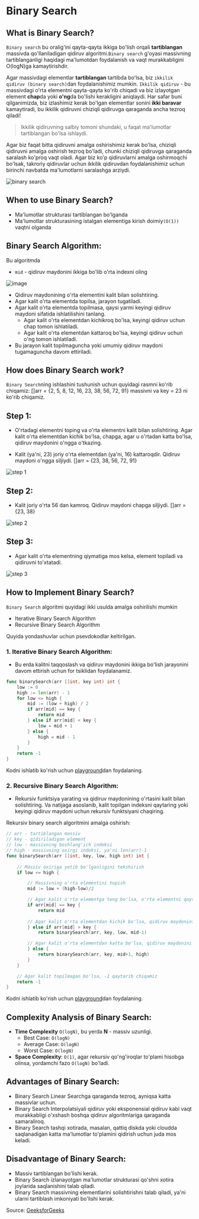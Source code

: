 # Binary Search

## What is Binary Search?
`Binary search` bu oralig'ini qayta-qayta ikkiga bo'lish orqali **tartiblangan** massivda qo'llaniladigan qidiruv algoritmi.`Binary search` g'oyasi massivning tartiblanganligi haqidagi ma'lumotdan foydalanish va vaqt murakkabligini O(logN)ga kamaytirishdir.

Agar massivdagi elementlar **tartiblangan** tartibda boʻlsa, biz `ikkilik qidiruv (binary search)`dan foydalanishimiz mumkin. `Ikkilik qidiruv` - bu massivdagi o'rta elementni qayta-qayta ko'rib chiqadi va biz izlayotgan element **chap**da yoki **o'ng**da bo'lishi kerakligini aniqlaydi. Har safar buni qilganimizda, biz izlashimiz kerak bo'lgan elementlar sonini **ikki baravar** kamaytiradi, bu ikkilik qidiruvni chiziqli qidiruvga qaraganda ancha tezroq qiladi!

> Ikkilik qidiruvning salbiy tomoni shundaki, u faqat ma'lumotlar tartiblangan bo'lsa ishlaydi. 

Agar biz faqat bitta qidiruvni amalga oshirishimiz kerak bo'lsa, chiziqli qidiruvni amalga oshirish tezroq bo'ladi, chunki chiziqli qidiruvga qaraganda saralash ko'proq vaqt oladi. Agar biz ko'p qidiruvlarni amalga oshirmoqchi bo'lsak, takroriy qidiruvlar uchun ikkilik qidiruvdan foydalanishimiz uchun birinchi navbatda ma'lumotlarni saralashga arziydi.

![binary search](https://media.geeksforgeeks.org/wp-content/uploads/20220309171621/BinarySearch.png)

## When to use Binary Search?
* Ma'lumotlar strukturasi tartiblangan bo'lganda
* Ma'lumotlar strukturasining istalgan elementiga kirish doimiy`(O(1))` vaqtni olganda

## Binary Search Algorithm:
Bu algoritmda

* `mid` - qidiruv maydonini ikkiga bo'lib o'rta indexni oling

![image](https://media.geeksforgeeks.org/wp-content/uploads/20230522163247/mid-in-binary-search-768.webp)

* Qidiruv maydonining o'rta elementini kalit bilan solishtiring.
* Agar kalit o'rta elementda topilsa, jarayon tugatiladi.
* Agar kalit o'rta elementda topilmasa, qaysi yarmi keyingi qidiruv maydoni sifatida ishlatilishini tanlang.
  * Agar kalit o'rta elementdan kichikroq bo'lsa, keyingi qidiruv uchun chap tomon ishlatiladi.
  * Agar kalit o'rta elementdan kattaroq bo'lsa, keyingi qidiruv uchun o'ng tomon ishlatiladi.
* Bu jarayon kalit topilmaguncha yoki umumiy qidiruv maydoni tugamaguncha davom ettiriladi.

## How does Binary Search work?
`Binary Search`ning ishlashini tushunish uchun quyidagi rasmni ko'rib chiqamiz:
[]arr = {2, 5, 8, 12, 16, 23, 38, 56, 72, 91} massivni va key = 23 ni ko'rib chiqamiz.

## Step 1:
* O'rtadagi elementni toping va o'rta elementni kalit bilan solishtiring. Agar kalit o'rta elementdan kichik bo'lsa, chapga, agar u o'rtadan katta bo'lsa, qidiruv maydonini o'ngga o'tkazing.

* Kalit (ya'ni, 23) joriy o'rta elementdan (ya'ni, 16) kattaroqdir. Qidiruv maydoni o'ngga siljiydi. []arr = {23, 38, 56, 72, 91}

![step 1](https://media.geeksforgeeks.org/wp-content/uploads/20230524114905/1.webp)

## Step 2:
* Kalit joriy o'rta 56 dan kamroq. Qidiruv maydoni chapga siljiydi. []arr = {23, 38}

![step 2](https://media.geeksforgeeks.org/wp-content/uploads/20230524114935/2.webp)

## Step 3:
* Agar kalit o'rta elementning qiymatiga mos kelsa, element topiladi va qidiruvni to'xtatadi.

![step 3](https://media.geeksforgeeks.org/wp-content/uploads/20230726182418/binary-search-step-3.webp)

## How to Implement Binary Search?
`Binary Search` algoritmi quyidagi ikki usulda amalga oshirilishi mumkin
* Iterative Binary Search Algorithm
* Recursive Binary Search Algorithm

Quyida yondashuvlar uchun psevdokodlar keltirilgan.

### 1. Iterative  Binary Search Algorithm:
* Bu erda kalitni taqqoslash va qidiruv maydonini ikkiga bo'lish jarayonini davom ettirish uchun for tsiklidan foydalanamiz.

```go
func binarySearch(arr []int, key int) int {
    low := 0
    high := len(arr) - 1
    for low <= high {
        mid := (low + high) / 2
        if arr[mid] == key {
            return mid
        } else if arr[mid] < key {
            low = mid + 1
        } else {
            high = mid - 1
        }
    }
    return -1
}
```

Kodni ishlatib ko'rish uchun [playground](https://go.dev/play/p/frPXWt9hghX)dan foydalaning.

### 2. Recursive  Binary Search Algorithm:
* Rekursiv funktsiya yarating va qidiruv maydonining o'rtasini kalit bilan solishtiring. Va natijaga asoslanib, kalit topilgan indeksni qaytaring yoki keyingi qidiruv maydoni uchun rekursiv funktsiyani chaqiring.

Rekursiv binary search algoritmini amalga oshirish:

```go
// arr - tartiblangan massiv
// key - qidiriladigan element
// low - massivning boshlang'ich indeksi
// high - massivning oxirgi indeksi, ya'ni len(arr)-1
func binarySearch(arr []int, key, low, high int) int {
    
    // Massiv oxiriga yetib bo'lganligini tekshirish
    if low <= high {

        // Massivning o'rta elementini topish
        mid := low + (high-low)/2

        // Agar kalit o'rta elementga teng bo'lsa, o'rta elementni qaytarib chiqamiz
        if arr[mid] == key {
            return mid
        
        // Agar kalit o'rta elementdan kichik bo'lsa, qidiruv maydonini chap tomoniga siljiyamiz, ya'ni, high = mid-1
        } else if arr[mid] > key {
            return binarySearch(arr, key, low, mid-1)

        // Agar kalit o'rta elementdan katta bo'lsa, qidiruv maydonini o'ng tomoniga siljiyamiz, ya'ni, low = mid+1
        } else {
            return binarySearch(arr, key, mid+1, high)
        }
    }

    // Agar kalit topilmagan bo'lsa, -1 qaytarib chiqamiz
    return -1
}
```

Kodni ishlatib ko'rish uchun [playground](https://go.dev/play/p/Krd6h0KVNux)dan foydalaning.

## Complexity Analysis of Binary Search:
* **Time Complexity** `O(logN)`, bu yerda **N** - massiv uzunligi.
    * Best Case: `O(logN)`
    * Average Case: `O(logN)`
    * Worst Case: `O(logN)`
* **Space Complexity**: `O(1)`, agar rekursiv qo'ng'iroqlar to'plami hisobga olinsa, yordamchi fazo `O(logN)` bo'ladi.

## Advantages of Binary Search:
* Binary Search Linear Searchga qaraganda tezroq, ayniqsa katta massivlar uchun.
* Binary Search Interpolatsiyali qidiruv yoki eksponensial qidiruv kabi vaqt murakkabligi o'xshash boshqa qidiruv algoritmlariga qaraganda samaraliroq.
* Binary Search tashqi xotirada, masalan, qattiq diskda yoki cloudda saqlanadigan katta ma'lumotlar to'plamini qidirish uchun juda mos keladi.

## Disadvantage of Binary Search:
* Massiv tartiblangan bo'lishi kerak.
* Binary Search izlanayotgan ma'lumotlar strukturasi qo'shni xotira joylarida saqlanishini talab qiladi.
* Binary Search massivning elementlarini solishtirishni talab qiladi, ya'ni ularni tartiblash imkoniyati bo'lishi kerak.

Source: [GeeksforGeeks](https://www.geeksforgeeks.org/binary-search/)